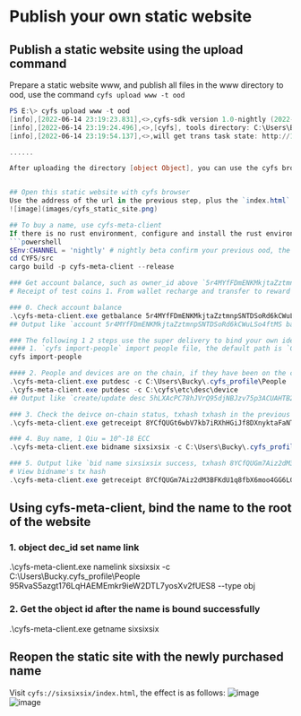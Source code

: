 # Publish your own static website

## Publish a static website using the upload command
Prepare a static website www, and publish all files in the www directory to ood, use the command `cyfs upload www -t ood`
```powershell
PS E:\> cyfs upload www -t ood
[info],[2022-06-14 23:19:23.831],<>,cyfs-sdk version 1.0-nightly (2022-06-13), index.js:49298
[info],[2022-06-14 23:19:24.496],<>,[cyfs], tools directory: C:\Users\Bucky\AppData\Roaming\npm\node_modules\cyfs-tool-nightly, cyfs. js:2538
[info],[2022-06-14 23:19:54.137],<>,will get trans task state: http://127.0.0.1:1322/trans/task/state [object Object], index.js: 71829

......

After uploading the directory [object Object], you can use the cyfs browser to open cyfs://o/5r4MYfFDmENKMkjtaZztmnpSNTDSoRd6kCWuLSo4ftMS/95RvaS5azgt176LqHAEMEmkr9ieW2DTL7yosXv2fUES8/{directory internal path} to access the corresponding file


## Open this static website with cyfs browser
Use the address of the url in the previous step, plus the `index.html` website entry file placed under the www before, and copy and paste the final URL such as `cyfs://o/5r4MYfFDmENKMkjtaZztmnpSNTDSoRd6kCWuLSo4ftMS/95RvaS5azgt176LqHAEMEmkr9ieW2DTL7yosXv2fUES8/index.html` into the CYFS browser The address bar, the effect is as follows:
![image](images/cyfs_static_site.png)

## To buy a name, use cyfs-meta-client
If there is no rust environment, configure and install the rust environment, compile the `CYFS/src/tools/cyfs-meta-client` tool, and get an executable file cyfs-meta-client. For subsequent convenience, you can copy this file to your In the `bin` directory of the system, ***The following steps are all in `powershell` on windows 10, linux/mac users compile and install cyfs-meta-client accordingly***
```powershell
$Env:CHANNEL = 'nightly' # nightly beta confirm your previous ood, the browser's channel, if you don't specify an environment variable, the default is nightly
cd CYFS/src
cargo build -p cyfs-meta-client --release

### Get account balance, such as owner_id above `5r4MYfFDmENKMkjtaZztmnpSNTDSoRd6kCWuLSo4ftMS`, make sure there is enough balance, default 100 ECC
# Receipt of test coins 1. From wallet recharge and transfer to reward to the designated device of the object browser, 2. The faucet operation channel obtains the token

### 0. Check account balance
.\cyfs-meta-client.exe getbalance 5r4MYfFDmENKMkjtaZztmnpSNTDSoRd6kCWuLSo4ftMS
## Output like `account 5r4MYfFDmENKMkjtaZztmnpSNTDSoRd6kCWuLSo4ftMS balance 7999647900`

### The following 1 2 steps use the super delivery to bind your own identity. If you need to use the second method of developer mode, please refer to `1. Create your own identity file.md` in `Use CYFS TOOL to bind identity` to ensure that .cyfs_profile\People key pair file is local
#### 1. `cyfs import-people` import people file, the default path is `C:\Users\Bucky\.cyfs_profile`, use Cyber ​​Chat to scan the QR code in the command line to complete the import
cyfs import-people

#### 2. People and devices are on the chain, if they have been on the chain before, skip this step
.\cyfs-meta-client.exe putdesc -c C:\Users\Bucky\.cyfs_profile\People
.\cyfs-meta-client.exe putdesc -c C:\cyfs\etc\desc\device
## Output like `create/update desc 5hLXAcPC78hJVrQ95djNBJzv75p3ACUAHTB2xtRvz6bZ success, txhash 8YCfQUGt6wbV7kb7iRXhHGiJf8DXnyktaFaNTQWTYg3G`

### 3. Check the deivce on-chain status, txhash txhash in the previous step, return ret: 0 means success
.\cyfs-meta-client.exe getreceipt 8YCfQUGt6wbV7kb7iRXhHGiJf8DXnyktaFaNTQWTYg3G

### 4. Buy name, 1 Qiu = 10^-18 ECC
.\cyfs-meta-client.exe bidname sixsixsix -c C:\Users\Bucky\.cyfs_profile\People -o 95RvaS5azgt176LqHAEMEmkr9ieW2DTL7yosXv2fUES8 500000 500000

### 5. Output like `bid name sixsixsix success, txhash 8YCfQUGm7Aiz2dM3BFKdU1q8fbX6moo4GG6LGzYA8Row`
# View bidname's tx hash
.\cyfs-meta-client.exe getreceipt 8YCfQUGm7Aiz2dM3BFKdU1q8fbX6moo4GG6LGzYA8Row

````

## Using cyfs-meta-client, bind the name to the root of the website
### 1. object dec_id set name link
.\cyfs-meta-client.exe namelink sixsixsix -c C:\Users\Bucky\.cyfs_profile\People 95RvaS5azgt176LqHAEMEmkr9ieW2DTL7yosXv2fUES8 --type obj

### 2. Get the object id after the name is bound successfully
.\cyfs-meta-client.exe getname sixsixsix

## Reopen the static site with the newly purchased name
Visit `cyfs://sixsixsix/index.html`, the effect is as follows:
![image](images/cyfs_static_site_domain.png)
![image](images/cyfs_hello01.png)